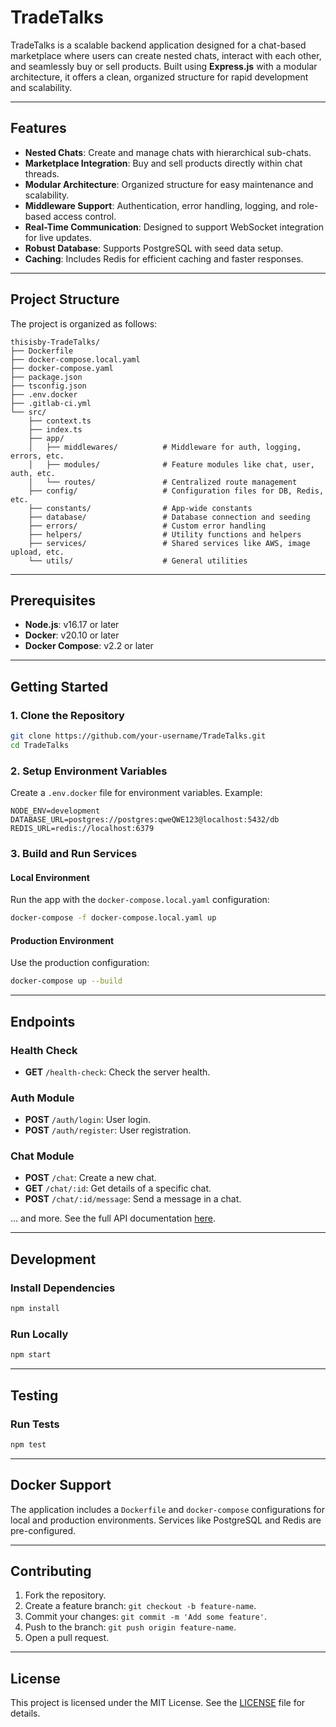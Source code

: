 
# TradeTalks

TradeTalks is a scalable backend application designed for a chat-based marketplace where users can create nested chats, interact with each other, and seamlessly buy or sell products. Built using **Express.js** with a modular architecture, it offers a clean, organized structure for rapid development and scalability.

---

## Features

- **Nested Chats**: Create and manage chats with hierarchical sub-chats.
- **Marketplace Integration**: Buy and sell products directly within chat threads.
- **Modular Architecture**: Organized structure for easy maintenance and scalability.
- **Middleware Support**: Authentication, error handling, logging, and role-based access control.
- **Real-Time Communication**: Designed to support WebSocket integration for live updates.
- **Robust Database**: Supports PostgreSQL with seed data setup.
- **Caching**: Includes Redis for efficient caching and faster responses.

---

## Project Structure

The project is organized as follows:

```plaintext
thisisby-TradeTalks/
├── Dockerfile
├── docker-compose.local.yaml
├── docker-compose.yaml
├── package.json
├── tsconfig.json
├── .env.docker
├── .gitlab-ci.yml
└── src/
    ├── context.ts
    ├── index.ts
    ├── app/
    │   ├── middlewares/          # Middleware for auth, logging, errors, etc.
    │   ├── modules/              # Feature modules like chat, user, auth, etc.
    │   └── routes/               # Centralized route management
    ├── config/                   # Configuration files for DB, Redis, etc.
    ├── constants/                # App-wide constants
    ├── database/                 # Database connection and seeding
    ├── errors/                   # Custom error handling
    ├── helpers/                  # Utility functions and helpers
    ├── services/                 # Shared services like AWS, image upload, etc.
    └── utils/                    # General utilities
```

---

## Prerequisites

- **Node.js**: v16.17 or later
- **Docker**: v20.10 or later
- **Docker Compose**: v2.2 or later

---

## Getting Started

### 1. Clone the Repository

```bash
git clone https://github.com/your-username/TradeTalks.git
cd TradeTalks
```

### 2. Setup Environment Variables

Create a `.env.docker` file for environment variables. Example:

```plaintext
NODE_ENV=development
DATABASE_URL=postgres://postgres:qweQWE123@localhost:5432/db
REDIS_URL=redis://localhost:6379
```

### 3. Build and Run Services

#### Local Environment

Run the app with the `docker-compose.local.yaml` configuration:

```bash
docker-compose -f docker-compose.local.yaml up
```

#### Production Environment

Use the production configuration:

```bash
docker-compose up --build
```

---

## Endpoints

### Health Check

- **GET** `/health-check`: Check the server health.

### Auth Module

- **POST** `/auth/login`: User login.
- **POST** `/auth/register`: User registration.

### Chat Module

- **POST** `/chat`: Create a new chat.
- **GET** `/chat/:id`: Get details of a specific chat.
- **POST** `/chat/:id/message`: Send a message in a chat.

... and more. See the full API documentation [here](./docs/API.md).

---

## Development

### Install Dependencies

```bash
npm install
```

### Run Locally

```bash
npm start
```

---

## Testing

### Run Tests

```bash
npm test
```

---

## Docker Support

The application includes a `Dockerfile` and `docker-compose` configurations for local and production environments. Services like PostgreSQL and Redis are pre-configured.

---

## Contributing

1. Fork the repository.
2. Create a feature branch: `git checkout -b feature-name`.
3. Commit your changes: `git commit -m 'Add some feature'`.
4. Push to the branch: `git push origin feature-name`.
5. Open a pull request.

---

## License

This project is licensed under the MIT License. See the [LICENSE](./LICENSE) file for details.
